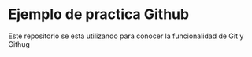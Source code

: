 # Ejemplo de practica Github

Este repositorio se esta utilizando para conocer la funcionalidad de Git y Githug